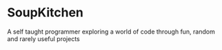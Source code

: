 # SoupKitchen
A self taught programmer exploring a world of code through fun, random and rarely useful projects

